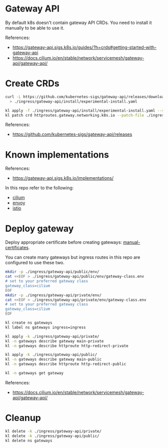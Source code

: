 
# Gateway API

By default k8s doesn't contain gateway API CRDs.
You need to install it manually to be able to use it.

References:
- https://gateway-api.sigs.k8s.io/guides/?h=crds#getting-started-with-gateway-api
- https://docs.cilium.io/en/stable/network/servicemesh/gateway-api/gateway-api/

# Create CRDs

```bash
curl -L https://github.com/kubernetes-sigs/gateway-api/releases/download/v1.1.0/experimental-install.yaml \
  > ./ingress/gateway-api/install/experimental-install.yaml

kl apply -f ./ingress/gateway-api/install/experimental-install.yaml --server-side
kl patch crd httproutes.gateway.networking.k8s.io --patch-file ./ingress/gateway-api/install/httproutes-print-patch.json --type json
```

References:
- https://github.com/kubernetes-sigs/gateway-api/releases

# Known implementations

References:
- https://gateway-api.sigs.k8s.io/implementations/

In this repo refer to the following:
- [cilium](../../network/cilium/readme.md)
- [envoy](../envoy/readme.md)
- [istio](../istio/readme.md)

# Deploy gateway

Deploy appropriate certificate before creating gateways: [manual-certificates](../manual-certificates/readme.md).

You can create many gateways but ingress routes in this repo are configured to use these two.

```bash
mkdir -p ./ingress/gateway-api/public/env/
cat <<EOF > ./ingress/gateway-api/public/env/gateway-class.env
# set to your preferred gateway class
gateway_class=cilium
EOF
mkdir -p ./ingress/gateway-api/private/env/
cat <<EOF > ./ingress/gateway-api/private/env/gateway-class.env
# set to your preferred gateway class
gateway_class=cilium
EOF

kl create ns gateways
kl label ns gateways ingress=ingress

kl apply -k ./ingress/gateway-api/private/
kl -n gateways describe gateway main-private
kl -n gateways describe httproute http-redirect-private

kl apply -k ./ingress/gateway-api/public/
kl -n gateways describe gateway main-public
kl -n gateways describe httproute http-redirect-public

kl -n gateways get gateway
```

References:
- https://docs.cilium.io/en/stable/network/servicemesh/gateway-api/gateway-api/

# Cleanup

```bash
kl delete -k ./ingress/gateway-api/private/
kl delete -k ./ingress/gateway-api/public/
kl delete ns gateways
```
